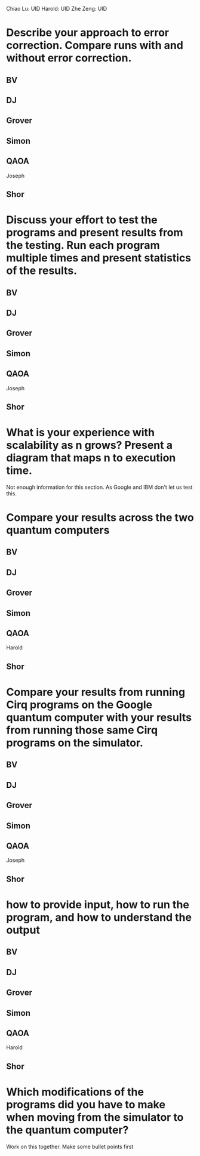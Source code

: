 
Chiao Lu: UID
Harold: UID
Zhe Zeng: UID

# Describe your approach to error correction.  Compare runs with and without error correction.
## BV
## DJ
## Grover
## Simon
## QAOA
Joseph
## Shor

# Discuss your effort to test the programs and present results from the testing. Run each program multiple times and present statistics of the results.
## BV
## DJ
## Grover
## Simon
## QAOA
Joseph
## Shor

# What is your experience with scalability as n grows?  Present a diagram that maps n to execution time.

Not enough information for this section. As Google and IBM don't let us test this.

# Compare your results across the two quantum computers
## BV
## DJ
## Grover
## Simon
## QAOA
Harold
## Shor

# Compare your results from running Cirq programs on the Google quantum computer with your results from running those same Cirq programs on the simulator.
## BV
## DJ
## Grover
## Simon
## QAOA
Joseph
## Shor

# how to provide input, how to run the program, and how to understand the output
## BV
## DJ
## Grover
## Simon
## QAOA
Harold
## Shor

# Which modifications of the programs did you have to make when moving from the simulator to the quantum computer?
Work on this together. Make some bullet points first